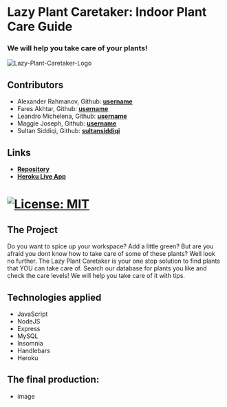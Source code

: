 # Lazy Plant Caretaker: Indoor Plant Care Guide
### We will help you take care of your plants!

![Lazy-Plant-Caretaker-Logo](./public/assets/images/The_lazy_plant_caretaker_1.png)

## Contributors

* Alexander Rahmanov, Github: **[username](https://github.com)**
* Fares Akhtar, Github: **[username](https://github.com)**
* Leandro Michelena, Github: **[username](https://github.com)**
* Maggie Joseph, Github: **[username](https://github.com)**
* Sultan Siddiqi, Github: **[sultansiddiqi](https://github.com/sultansiddiqi)**

## Links
* **[Repository](https://github.com/project02group12/lazy-plant-caretaker)**
* **[Heroku Live App]()**
# [![License: MIT](https://img.shields.io/badge/License-MIT-yellow.svg)](https://opensource.org/licenses/MIT)

## The Project

Do you want to spice up your workspace? Add a little green? But are you afraid you dont know how to take care of some of these plants? Well look no further. The Lazy Plant Caretaker is your one stop solution to find plants that YOU can take care of. Search our database for plants you like and check the care levels! We will help you take care of it with tips. 

## Technologies applied
* JavaScript
* NodeJS
* Express
* MySQL
* Insomnia
* Handlebars
* Heroku

## The final production:

*  image



